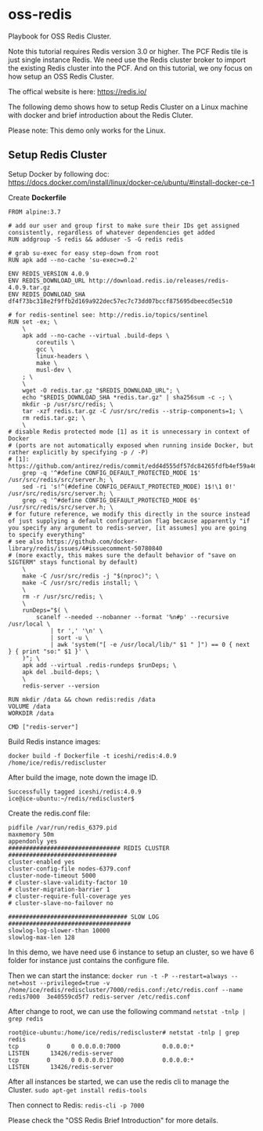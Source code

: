 # oss-redis
Playbook for OSS Redis Cluster.


Note this tutorial requires Redis version 3.0 or higher.
The PCF Redis tile is just single instance Redis. We need use the Redis cluster broker to import the existing Redis cluster into the PCF. And on this tutorial, we ony focus on how setup an OSS Redis Cluster.

The offical website is here: https://redis.io/

The following demo shows how to setup Redis Cluster on a Linux machine with docker and brief introduction about the Redis Cluter.

Please note: This demo only works for the Linux.

## Setup Redis Cluster

Setup Docker by following doc:
https://docs.docker.com/install/linux/docker-ce/ubuntu/#install-docker-ce-1

Create **Dockerfile**

```
FROM alpine:3.7
 
# add our user and group first to make sure their IDs get assigned consistently, regardless of whatever dependencies get added
RUN addgroup -S redis && adduser -S -G redis redis
 
# grab su-exec for easy step-down from root
RUN apk add --no-cache 'su-exec>=0.2'
 
ENV REDIS_VERSION 4.0.9
ENV REDIS_DOWNLOAD_URL http://download.redis.io/releases/redis-4.0.9.tar.gz
ENV REDIS_DOWNLOAD_SHA df4f73bc318e2f9ffb2d169a922dec57ec7c73dd07bccf875695dbeecd5ec510
 
# for redis-sentinel see: http://redis.io/topics/sentinel
RUN set -ex; \
	\
	apk add --no-cache --virtual .build-deps \
		coreutils \
		gcc \
		linux-headers \
		make \
		musl-dev \
	; \
	\
	wget -O redis.tar.gz "$REDIS_DOWNLOAD_URL"; \
	echo "$REDIS_DOWNLOAD_SHA *redis.tar.gz" | sha256sum -c -; \
	mkdir -p /usr/src/redis; \
	tar -xzf redis.tar.gz -C /usr/src/redis --strip-components=1; \
	rm redis.tar.gz; \
	\
# disable Redis protected mode [1] as it is unnecessary in context of Docker
# (ports are not automatically exposed when running inside Docker, but rather explicitly by specifying -p / -P)
# [1]: https://github.com/antirez/redis/commit/edd4d555df57dc84265fdfb4ef59a4678832f6da
	grep -q '^#define CONFIG_DEFAULT_PROTECTED_MODE 1$' /usr/src/redis/src/server.h; \
	sed -ri 's!^(#define CONFIG_DEFAULT_PROTECTED_MODE) 1$!\1 0!' /usr/src/redis/src/server.h; \
	grep -q '^#define CONFIG_DEFAULT_PROTECTED_MODE 0$' /usr/src/redis/src/server.h; \
# for future reference, we modify this directly in the source instead of just supplying a default configuration flag because apparently "if you specify any argument to redis-server, [it assumes] you are going to specify everything"
# see also https://github.com/docker-library/redis/issues/4#issuecomment-50780840
# (more exactly, this makes sure the default behavior of "save on SIGTERM" stays functional by default)
	\
	make -C /usr/src/redis -j "$(nproc)"; \
	make -C /usr/src/redis install; \
	\
	rm -r /usr/src/redis; \
	\
	runDeps="$( \
		scanelf --needed --nobanner --format '%n#p' --recursive /usr/local \
			| tr ',' '\n' \
			| sort -u \
			| awk 'system("[ -e /usr/local/lib/" $1 " ]") == 0 { next } { print "so:" $1 }' \
	)"; \
	apk add --virtual .redis-rundeps $runDeps; \
	apk del .build-deps; \
	\
	redis-server --version
 
RUN mkdir /data && chown redis:redis /data
VOLUME /data
WORKDIR /data
 
CMD ["redis-server"]

```

Build Redis instance images:

```docker build -f Dockerfile -t iceshi/redis:4.0.9 /home/ice/redis/rediscluster```

After build the image, note down the image ID.
```Successfully built 3e40559cd5f7
Successfully tagged iceshi/redis:4.0.9
ice@ice-ubuntu:~/redis/rediscluster$ 
```

Create the redis.conf file:
```port 7000 ## change port number for each instance
pidfile /var/run/redis_6379.pid
maxmemory 50m
appendonly yes
################################ REDIS CLUSTER  ###############################
cluster-enabled yes
cluster-config-file nodes-6379.conf
cluster-node-timeout 5000
# cluster-slave-validity-factor 10
# cluster-migration-barrier 1
# cluster-require-full-coverage yes
# cluster-slave-no-failover no
 
################################## SLOW LOG ###################################
slowlog-log-slower-than 10000
slowlog-max-len 128
```

In this demo, we have need use 6 instance to setup an cluster, so we have 6 folder for instance just contains the configure file.

Then we can start the instance:
```docker run -t -P --restart=always --net=host --privileged=true -v /home/ice/redis/rediscluster/7000/redis.conf:/etc/redis.conf --name redis7000  3e40559cd5f7 redis-server /etc/redis.conf```

After change to root, we can use the following command 
`netstat -tnlp | grep redis`

```
root@ice-ubuntu:/home/ice/redis/rediscluster# netstat -tnlp | grep redis
tcp        0      0 0.0.0.0:7000            0.0.0.0:*               LISTEN      13426/redis-server
tcp        0      0 0.0.0.0:17000           0.0.0.0:*               LISTEN      13426/redis-server
```



After all instances be started, we can use the redis cli to manage the Cluster.
```sudo apt-get install redis-tools```

Then connect to Redis:
```redis-cli -p 7000```

Please check the "OSS Redis Brief Introduction" for more details.


